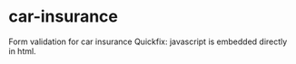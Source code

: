 # car-insurance
Form validation for car insurance
Quickfix: javascript is embedded directly in html.
